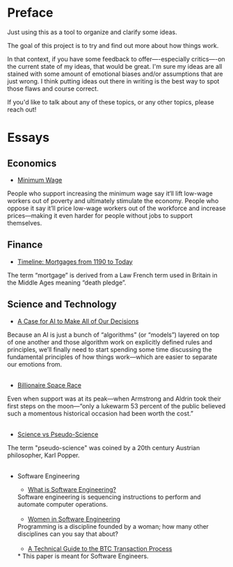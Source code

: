 # Preface

Just using this as a tool to organize and clarify some ideas.

The goal of this project is to try and find out more about how things work. 

In that context, if you have some feedback to offer—-especially critics—-on the current state of my ideas, that would be great. I'm sure my ideas are all stained with some amount of emotional biases and/or assumptions that are just wrong. I think putting ideas out there in writing is the best way to spot those flaws and course correct. 

If you'd like to talk about any of these topics, or any other topics, please reach out! 

# Essays

## Economics

- <a href="https://github.com/ilhamkabir/essays/blob/main/Economics/minimum-wage.pdf">
    Minimum Wage
</a>
    People who support increasing the minimum wage say it‘ll lift low-wage workers out of poverty and ultimately stimulate the economy. People who oppose it say it’ll price low-wage workers out of the workforce and increase prices—making it even harder for people without jobs to support themselves.
<br />

## Finance

- <a href="https://github.com/ilhamkabir/essays/blob/main/Finance/timeline-mortgages-from-1190-to-today.pdf">
    Timeline: Mortgages from 1190 to Today
</a>
    The term “mortgage” is derived from a Law French term used in Britain in the Middle Ages meaning “death pledge”.
<br />

## Science and Technology

- <a href="https://github.com/ilhamkabir/essays/blob/main/Science%20and%20Technology/a-case-for-ai-to-make-all-of-our-decisions.pdf">
    A Case for AI to Make All of Our Decisions
</a>
    Because an AI is just a bunch of “algorithms” (or “models”) layered on top of one another and those algorithm work on explicitly defined rules and principles, we’ll finally need to start spending some time discussing the fundamental principles of how things work—which are easier to separate our emotions from. 
<br /><br />

- <a href="https://github.com/ilhamkabir/essays/blob/main/Science%20and%20Technology/billionaire-space-race.pdf">
    Billionaire Space Race
</a>
    Even when support was at its peak—when Armstrong and Aldrin took their first steps on the moon—“only a lukewarm 53 percent of the public believed such a momentous historical occasion had been worth the cost.”
<br /><br />

- <a href="https://github.com/ilhamkabir/essays/blob/main/Science%20and%20Technology/science-v-pseudo-science.pdf">
    Science vs Pseudo-Science
</a>
    The term "pseudo-science" was coined by a 20th century Austrian philosopher, Karl Popper. 
<br /><br />

- Software Engineering

    - <a href="https://github.com/ilhamkabir/essays/blob/main/Science%20and%20Technology/what-is-software-engineering.pdf">
        What is Software Engineering?
    </a>
        Software engineering is sequencing instructions to perform and automate computer operations. 
    <br /><br />

    - <a href="https://github.com/ilhamkabir/essays/blob/main/Science%20and%20Technology/women-in-software-engineering.pdf">
        Women in Software Engineering
    </a>
        Programming is a discipline founded by a woman; how many other disciplines can you say that about?
    <br /><br />

    - <a href="https://github.com/ilhamkabir/essays/blob/main/Science%20and%20Technology/a-technical-guide-to-the-btc-transaction-process.pdf">
        A Technical Guide to the BTC Transaction Process
    </a>
        * This paper is meant for Software Engineers.
    <br /><br />

